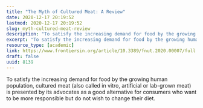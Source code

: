 ```yaml
---
title: "The Myth of Cultured Meat: A Review"
date: 2020-12-17 20:19:52
lastmod: 2020-12-17 20:19:52
slug: myth-cultured-meat-review
description: "To satisfy the increasing demand for food by the growing human population, cultured meat (also called in vitro, artificial or lab-grown meat) is presented by its advocates as a good alternative for consumers who want to be more responsible but do not wish to change their&nbsp;diet."
excerpt: "To satisfy the increasing demand for food by the growing human population, cultured meat (also called in vitro, artificial or lab-grown meat) is presented by its advocates as a good alternative for consumers who want to be more responsible but do not wish to change their&nbsp;diet."
resource_type: [academic]
link: https://www.frontiersin.org/article/10.3389/fnut.2020.00007/full
draft: false
uuid: 8139
---
```

To satisfy the increasing demand for food by the growing human
population, cultured meat (also called in vitro, artificial or lab-grown
meat) is presented by its advocates as a good alternative for consumers
who want to be more responsible but do not wish to change their diet.
